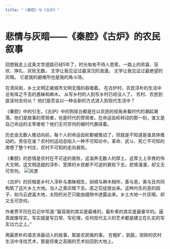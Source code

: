 ```yaml
---
title: "《秦腔》与《古炉》"
---
```

# 悲情与灰暗——《秦腔》《古炉》的农民叙事
回想我走上这条文学道路已经5年了，时光匆匆不待人思索，一路上的欣喜、狂欢、挣扎、灰败无数。
文学让我见证过最深沉的浪漫。
文学让我见证过最绝望的灰暗。
它是我的避难所也是我的角斗场。

在清风街，乡土文明正被城市文明无情的吞噬着。
在古炉村，农民淳朴的生活中总有挥之不去的愚昧和麻木。
从写乡村的人到写乡村已经没人了。
农村、农民到底该何去何从？
他们是否会以一种全新的方式进入到现代生活中？

《秦腔》中的引生，《古炉》中的狗尿台都是在以农民的视角来看时代的潮起潮落。他们是故事的旁观者，也是时代的旁观者。在命运齿轮转动的那一刻，谁又是自己命运的主宰者呢？他们无可奈何的被时代裹挟着。

历史由无数人推动向前，每个人的命运齿轮都被推动了，但就是不知道是谁具体推动的，责任在谁？农村的运动总陷入一种不可知论中。革命、武斗、死亡不可知的席卷了整个村庄，农村不可知的走向衰败。

《秦腔》的悲情是农村在不可逆的衰败，这滋养无数人的厚土，这厚土上孕育的伟大文明，这文明造就的淳朴、宽厚的乡民都不可逆的衰败下去，悲情漫漫，却又无可奈何。
![风景](/images/秦腔.jpg)


《古炉》的灰暗是乡村人淳朴与愚昧相生，驯顺与麻木相伴，善与恶，美与丑共同构筑了这片乡土大地。当人之善灰暗下去，恶之花绽放出来。这种内生的恶的因子，如乌云遮盖大地，太阳的光芒只能由缝隙中透露出来。乡土大地一片灰暗，却又无可奈何。

作者贾平凹在后记中写道:“最容易的其实是最难的，最朴素的其实是最豪华的。逼真就像写实，写实就是写日常、写伦理，任何现代主义的艺术都是建立在扎实的写实功力之上。”

用最质朴的语言讲最动人的故事，那是农民做的事。
在粗旷，肮脏，琐碎的农村生活中寻找艺术，那是将束之高阁的艺术拉回到大地上。



